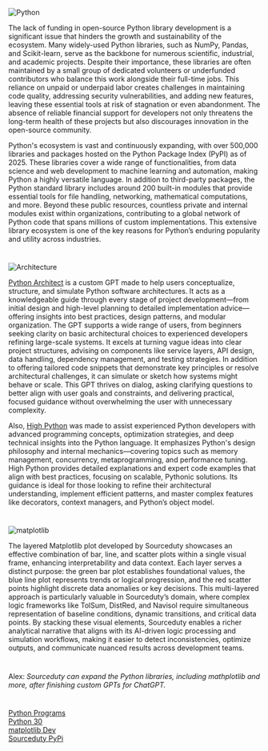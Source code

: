 ![Python](https://github.com/user-attachments/assets/61040492-090f-40be-8c9c-f769859eed7c)

The lack of funding in open-source Python library development is a significant issue that hinders the growth and sustainability of the ecosystem. Many widely-used Python libraries, such as NumPy, Pandas, and Scikit-learn, serve as the backbone for numerous scientific, industrial, and academic projects. Despite their importance, these libraries are often maintained by a small group of dedicated volunteers or underfunded contributors who balance this work alongside their full-time jobs. This reliance on unpaid or underpaid labor creates challenges in maintaining code quality, addressing security vulnerabilities, and adding new features, leaving these essential tools at risk of stagnation or even abandonment. The absence of reliable financial support for developers not only threatens the long-term health of these projects but also discourages innovation in the open-source community.

Python's ecosystem is vast and continuously expanding, with over 500,000 libraries and packages hosted on the Python Package Index (PyPI) as of 2025. These libraries cover a wide range of functionalities, from data science and web development to machine learning and automation, making Python a highly versatile language. In addition to third-party packages, the Python standard library includes around 200 built-in modules that provide essential tools for file handling, networking, mathematical computations, and more. Beyond these public resources, countless private and internal modules exist within organizations, contributing to a global network of Python code that spans millions of custom implementations. This extensive library ecosystem is one of the key reasons for Python’s enduring popularity and utility across industries.

#

![Architecture](https://github.com/user-attachments/assets/8855d0b3-03e0-4787-8cf4-acdcc9cf5121)

[Python Architect](https://chatgpt.com/g/g-ltK2f7Fkk-python-architect) is a custom GPT made to help users conceptualize, structure, and simulate Python software architectures. It acts as a knowledgeable guide through every stage of project development—from initial design and high-level planning to detailed implementation advice—offering insights into best practices, design patterns, and modular organization. The GPT supports a wide range of users, from beginners seeking clarity on basic architectural choices to experienced developers refining large-scale systems. It excels at turning vague ideas into clear project structures, advising on components like service layers, API design, data handling, dependency management, and testing strategies. In addition to offering tailored code snippets that demonstrate key principles or resolve architectural challenges, it can simulate or sketch how systems might behave or scale. This GPT thrives on dialog, asking clarifying questions to better align with user goals and constraints, and delivering practical, focused guidance without overwhelming the user with unnecessary complexity.

Also, [High Python](https://chatgpt.com/g/g-qRchnDZkf-high-python) was made to assist experienced Python developers with advanced programming concepts, optimization strategies, and deep technical insights into the Python language. It emphasizes Python's design philosophy and internal mechanics—covering topics such as memory management, concurrency, metaprogramming, and performance tuning. High Python provides detailed explanations and expert code examples that align with best practices, focusing on scalable, Pythonic solutions. Its guidance is ideal for those looking to refine their architectural understanding, implement efficient patterns, and master complex features like decorators, context managers, and Python’s object model.

#

![matplotlib](https://github.com/user-attachments/assets/98a51b4a-17e2-4b43-b119-387b20e9d032)

The layered Matplotlib plot developed by Sourceduty showcases an effective combination of bar, line, and scatter plots within a single visual frame, enhancing interpretability and data context. Each layer serves a distinct purpose: the green bar plot establishes foundational values, the blue line plot represents trends or logical progression, and the red scatter points highlight discrete data anomalies or key decisions. This multi-layered approach is particularly valuable in Sourceduty’s domain, where complex logic frameworks like TolSum, DistRed, and Navisol require simultaneous representation of baseline conditions, dynamic transitions, and critical data points. By stacking these visual elements, Sourceduty enables a richer analytical narrative that aligns with its AI-driven logic processing and simulation workflows, making it easier to detect inconsistencies, optimize outputs, and communicate nuanced results across development teams.

#
Alex: _Sourceduty can expand the Python libraries, including mathplotlib and more, after finishing custom GPTs for ChatGPT._
#

[Python Programs](https://github.com/sourceduty/Python_Programs)
<br>
[Python 30](https://github.com/sourceduty/Python_30)
<br>
[matplotlib Dev](https://chatgpt.com/g/g-6792a880058081918536193e16651423-matplotlib-dev)
<br>
[Sourceduty PyPi](https://pypi.org/user/sourceduty/)
